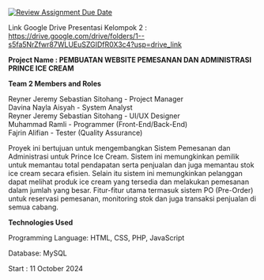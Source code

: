 [![Review Assignment Due Date](https://classroom.github.com/assets/deadline-readme-button-22041afd0340ce965d47ae6ef1cefeee28c7c493a6346c4f15d667ab976d596c.svg)](https://classroom.github.com/a/Wq523uwp)

Link Google Drive Presentasi Kelompok 2 : https://drive.google.com/drive/folders/1--s5fa5NrZfwr87WLUEuSZGIDfR0X3c4?usp=drive_link

**Project Name : PEMBUATAN WEBSITE PEMESANAN DAN ADMINISTRASI PRINCE ICE CREAM**

**Team 2 Members and Roles**

Reyner Jeremy Sebastian Sitohang - Project Manager  
Davina Nayla Aisyah - System Analyst  
Reyner Jeremy Sebastian Sitohang - UI/UX Designer  
Muhammad Ramli - Programmer (Front-End/Back-End)  
Fajrin Alifian - Tester (Quality Assurance)  


Proyek ini bertujuan untuk mengembangkan Sistem Pemesanan dan Administrasi untuk Prince Ice Cream. Sistem ini memungkinkan pemilik untuk memantau total pendapatan serta penjualan dan juga memantau stok ice cream secara efisien. Selain itu sistem ini memungkinkan pelanggan dapat melihat produk ice cream yang tersedia dan melakukan pemesanan dalam jumlah yang besar. Fitur-fitur utama termasuk sistem PO (Pre-Order) untuk reservasi pemesanan, monitoring stok dan juga transaksi penjualan di semua cabang.

**Technologies Used**

Programming Language: HTML, CSS, PHP, JavaScript

Database: MySQL


Start : 11 October 2024
